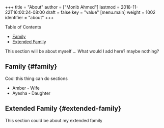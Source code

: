 +++
title = "About"
author = ["Monib Ahmed"]
lastmod = 2018-11-22T16:00:24-08:00
draft = false
key = "value"
[menu.main]
  weight = 1002
  identifier = "about"
+++

<div class="ox-hugo-toc toc">
<div></div>

<div class="heading">Table of Contents</div>

- [Family](#family)
- [Extended Family](#extended-family)

</div>
<!--endtoc-->

This section will be about myself ... What would I add here? maybe nothing?


## Family {#family}

Cool this thing can do sections

-   Amber - Wife
-   Ayesha - Daughter


## Extended Family {#extended-family}

This section could be about my extended family
